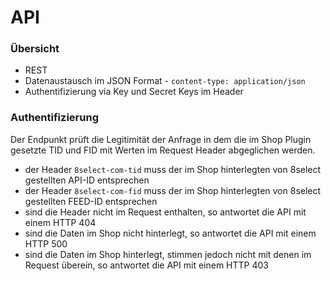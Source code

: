 # API

### Übersicht

* REST
* Datenaustausch im JSON Format - `content-type: application/json` 
* Authentifizierung via Key und Secret Keys im Header

### Authentifizierung

Der Endpunkt prüft die Legitimität der Anfrage in dem die im Shop Plugin gesetzte TID und FID mit Werten im Request Header abgeglichen werden.

* der Header `8select-com-tid` muss der im Shop hinterlegten von 8select gestellten API-ID entsprechen
* der Header `8select-com-fid` muss der im Shop hinterlegten von 8select gestellten FEED-ID entsprechen
* sind die Header nicht im Request enthalten, so antwortet die API mit einem HTTP 404
* sind die Daten im Shop nicht hinterlegt, so antwortet die API mit einem HTTP 500
* sind die Daten im Shop hinterlegt, stimmen jedoch nicht mit denen im Request überein, so antwortet die API mit einem HTTP 403

